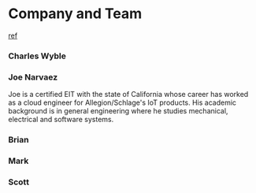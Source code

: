 # Company and Team

[ref](https://seedfund.nsf.gov/project-pitch/)

### Charles Wyble
### Joe Narvaez
Joe is a certified EIT with the state of California whose career has worked as a cloud engineer for Allegion/Schlage's IoT products. His academic background is in general engineering where he studies  mechanical, electrical and software systems. 

### Brian 
### Mark
### Scott
